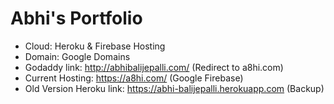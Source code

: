 # Abhi's Portfolio
 - Cloud: Heroku & Firebase Hosting
 - Domain: Google Domains
  - Godaddy link: http://abhibalijepalli.com/ (Redirect to a8hi.com)
  - Current Hosting: https://a8hi.com/ (Google Firebase)
  - Old Version Heroku link: https://abhi-balijepalli.herokuapp.com (Backup)